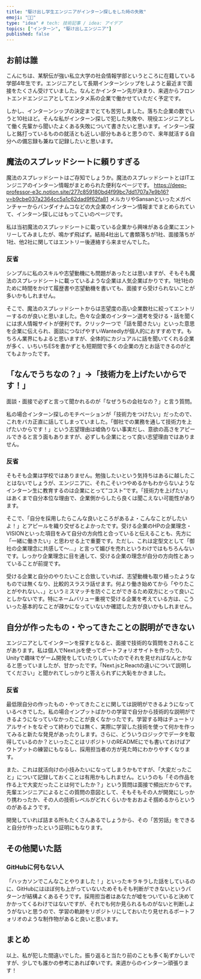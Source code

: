 ```yaml
---
title: "駆け出し学生エンジニアがインターン探しをした時の失敗"
emoji: "🧑‍🎓"
type: "idea" # tech: 技術記事 / idea: アイデア
topics: ["インターン", "駆け出しエンジニア"]
published: false
---
```

## お前は誰
こんにちは、某駅伝が強い私立大学の社会情報学部というところに在籍している学部4年生です。エンジニアとして長期インターンシップをしようと最近まで面接をたくさん受けていました。なんとかインターン先が決まり、来週からフロントエンドエンジニアとしてエンタメ系の企業で働かせていただく予定です。

しかし、インターンシップの決定までとても苦労しました。落ちた企業の数でいうと10社ほど。そんな私がインターン探しで犯した失敗や、現役エンジニアとして働く先輩から聞いたよくある失敗について書きたいと思います。インターン探しと銘打っているものの就活とも近しい部分もあると思うので、来年就活する自分への備忘録も兼ねて記録したいと思います。


## 魔法のスプレッドシートに頼りすぎる
魔法のスプレッドシートはご存知でしょうか。魔法のスプレッドシートとはITエンジニアのインターン情報がまとめられた便利なページです。
https://deep-professor-e3c.notion.site/277c859180bd4f99bc7dd1707a7e9b16?v=b9cbe037a2364cc5a1c62dad9f62fa81
メルカリやSansanといったメガベンチャーからバンダイナムコなどの大企業のインターン情報までまとめられていて、インターン探しにはもってこいのページです。

私は当初魔法のスプレッドシートに載っている企業から興味がある企業にエントリーしてみましたが、鳴かず飛ばず。結局4社出して書類落ちが1社、面接落ちが1社、他2社に関してはエントリー後連絡すら来ませんでした。

### 反省
シンプルに私のスキルや志望動機にも問題があったとは思いますが、そもそも魔法のスプレッドシートに載っているような企業は人気企業ばかりです。1社1社のために時間をかけて履歴書や志望動機を書いても、面接すら受けられないことが多いかもしれません。

そこで、魔法のスプレッドシートからは志望度の高い企業数社に絞ってエントリーするのが良いと思いました。色々な企業のインターン選考を受ける・話を聞くには求人情報サイトが便利です。クリック一つで「話を聞きたい」といった意思を企業に伝えられ、面談につなげやすいWantedlyが個人的におすすめです。もちろん業界にもよると思いますが、全体的にカジュアルに話を聞いてくれる企業が多く、いちいちESを書かずとも短期間で多くの企業の方とお話できるのがとてもよかったです。

## 「なんでうちなの？」→「技術力を上げたいからです！」
面談・面接で必ずと言って聞かれるのが「なぜうちの会社なの？」と言う質問。

私の場合インターン探しのモチベーションが「技術力をつけたい」だったので、これをバカ正直に話してしまっていました。「御社での業務を通して技術力を上げたいからです！」という志望理由は嘘偽りない事実だし、意欲の高さをアピールできると言う面もありますが、必ずしも企業にとって良い志望理由ではありません。

### 反省
そもそも企業は学校ではありません。勉強したいという気持ちはあるに越したことはないでしょうが、エンジニアに、それこそいつやめるかもわからないようなインターン生に教育するのは企業にとって”コスト”です。「技術力を上げたい」はあくまで自分本位な理由で、企業側からしたら良くは聞こえない可能性があります。

そこで、「自分を採用したらこんな良いところがあるよ・こんなことがしたいよ！」とアピールを織り交ぜるとよかったです。受ける企業のHPの企業理念・VISIONといった項目をみて自分の方向性と合っていると伝えることも、先方に「一緒に働きたい」と思わせる上で重要です。ただし、これは定型文として「御社の企業理念に共感して〜…」と言って媚びを売れというわけではもちろんないです。しっかり企業理念に目を通して、受ける企業の理念が自分の方向性とあっていることが前提です。

受ける企業と自分のやりたいこと合致していれば、志望動機も取り繕ったようなものでは無くなり、比較的スラスラ話せます。何より働き始めてから「やりたことがやれない、、」というミスマッチを防ぐことができるため双方にとって良いことしかないです。特にネームバリュー重視で受ける企業を考えている方は、こういった基本的なことが疎かになっていないか確認した方が良いかもしれません。

## 自分が作ったもの・やってきたことの説明ができない
エンジニアとしてインターンを探すとなると、面接で技術的な質問をされることがあります。私は個人でNext.jsを使ってポートフォリオサイトを作ったり、Unityで趣味でゲーム開発をしていたりしていたのでそれを見せればなんとかなると思っていましたが、甘かったです。「Next.jsとReactの違いについて説明してください」と聞かれてしっかりと答えられずに大恥をかきました。

### 反省
最低限自分の作ったもの・やってきたことに関しては説明ができるようになっているべきでした。私の場合インプットばかりの学習で自分から技術的な説明ができるようになっていなかったことが良くなかったです。学習する時はチュートリアルサイトをなぞって終わりでは無く、実際に学習した技術を使って何かを作ってみると新たな発見があったりします。さらに、どういうロジックでデータを取得しているのか？といったことはリポジトリのREADMEにでも書いておけばアウトプットの練習にもなるし、採用担当者の方が見た時にわかりやすくなります。

また、これは就活向けの小技みたいになってしまうかもですが、「大変だったこと」について記録しておくことは有用かもしれません。というのも「その作品を作る上で大変だったことは何でしたか？」という質問は面接で頻出だからです。先輩エンジニアによるとこの質問の意図として、そもそもその人が開発にしっかり携わったか、その人の技術レベルがどれくらいかをおおよそ掴めるからというのがあるようです。

開発していれば詰まる所もたくさんあるでしょうから、その「苦労話」をできると自分が作ったという証明にもなります。

## その他聞いた話
### GitHubに何もない人
「ハッカソンでこんなことやりました！」といったキラキラした話をしているのに、GitHubにはほぼ何も上がっていないためそもそも判断ができないというパターンが結構よくあるそうです。採用担当者はあなたが嘘をついていると決めてかかってくるわけではないですが、それでも何か見られるものがないと判断しようがないと思うので、学習の軌跡をリポジトリにしておいたり見せれるポートフォリオのような制作物があると良いと思います。

## まとめ
以上、私が犯した間違いでした。振り返ると当たり前のことも多く恥ずかしいですが、少しでも誰かの参考にあれば幸いです。来週からのインターン頑張ります！